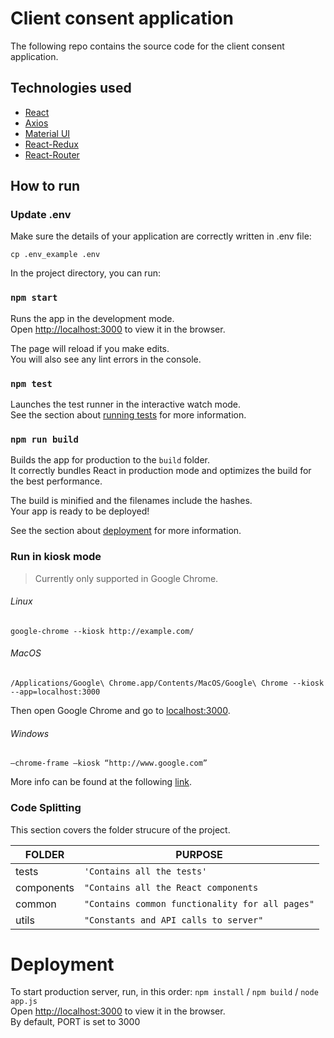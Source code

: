 # Client consent application


The following repo contains the source code for the client consent application.

## Technologies used

* [React](https://github.com/facebook/create-react-app) 
* [Axios](https://github.com/axios/axios) 
* [Material UI](https://material-ui.com/) 
* [React-Redux](https://react-redux.js.org/)
* [React-Router](https://github.com/ReactTraining/react-router)


## How to run


### Update .env

Make sure the details of your application are correctly written in .env file:

``cp .env_example .env``


In the project directory, you can run:

### `npm start`

Runs the app in the development mode.<br />
Open [http://localhost:3000](http://localhost:3000) to view it in the browser.

The page will reload if you make edits.<br />
You will also see any lint errors in the console.

### `npm test`

Launches the test runner in the interactive watch mode.<br />
See the section about [running tests](https://facebook.github.io/create-react-app/docs/running-tests) for more information.

### `npm run build`

Builds the app for production to the `build` folder.<br />
It correctly bundles React in production mode and optimizes the build for the best performance.

The build is minified and the filenames include the hashes.<br />
Your app is ready to be deployed!

See the section about [deployment](https://facebook.github.io/create-react-app/docs/deployment) for more information.


### Run in kiosk mode

> Currently only supported in Google Chrome.

###### Linux
```
google-chrome --kiosk http://example.com/
```

###### MacOS

```
/Applications/Google\ Chrome.app/Contents/MacOS/Google\ Chrome --kiosk --app=localhost:3000
```

Then open Google Chrome and go to [localhost:3000](http://localhost:3000).

###### Windows
```
–chrome-frame –kiosk “http://www.google.com”
```

More info can be found at the following [link](https://thegeekpage.com/how-to-setup-chrome-kiosk-mode-in-windows-10/).


### Code Splitting

This section covers the folder strucure of the project.

|FOLDER          |PURPOSE                                           |
|----------------|--------------------------------------------------|
|tests           |`'Contains all the tests'`                        |
|components      |`"Contains all the React components`              |
|common          |`"Contains common functionality for all pages"`   |
|utils           |`"Constants and API calls to server"`             |

# Deployment

To start production server, run, in this order: `npm install` / `npm build` / `node app.js` <br />
Open [http://localhost:3000](http://localhost:3000) to view it in the browser. <br/>
By default, PORT is set to 3000
